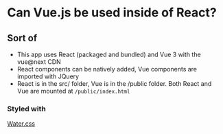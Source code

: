 # Can Vue.js be used inside of React?

## Sort of

- This app uses React (packaged and bundled) and Vue 3 with the vue@next CDN
- React components can be natively added, Vue components are imported with JQuery
- React is in the src/ folder, Vue is in the /public folder. Both React and Vue are mounted at `/public/index.html`

### Styled with

[Water.css](https://watercss.kognise.dev/)
